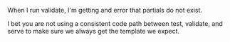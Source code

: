 When I run validate, I'm getting and error that partials do not exist.

I bet you are not using a consistent code path between test, validate, and serve to make sure we always get the template we expect.

